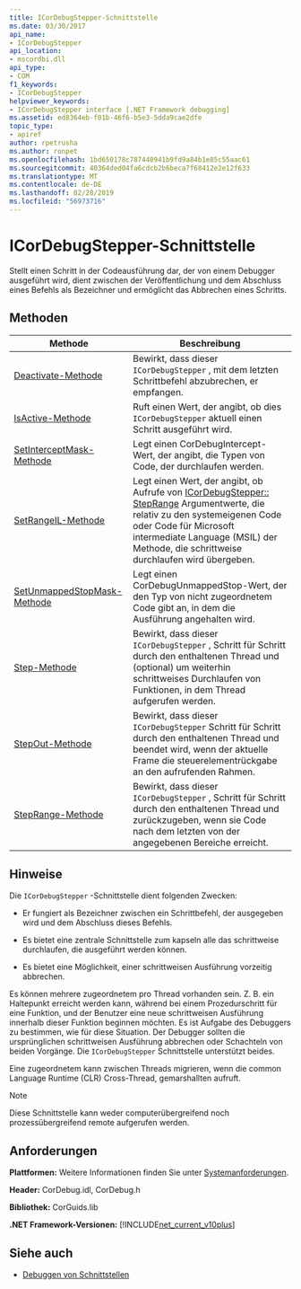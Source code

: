 ```yaml
---
title: ICorDebugStepper-Schnittstelle
ms.date: 03/30/2017
api_name:
- ICorDebugStepper
api_location:
- mscordbi.dll
api_type:
- COM
f1_keywords:
- ICorDebugStepper
helpviewer_keywords:
- ICorDebugStepper interface [.NET Framework debugging]
ms.assetid: ed8364eb-f01b-46f6-b5e3-5dda9cae2dfe
topic_type:
- apiref
author: rpetrusha
ms.author: ronpet
ms.openlocfilehash: 1bd650178c787440941b9fd9a84b1e85c55aac61
ms.sourcegitcommit: 40364ded04fa6cdcb2b6beca7f68412e2e12f633
ms.translationtype: MT
ms.contentlocale: de-DE
ms.lasthandoff: 02/28/2019
ms.locfileid: "56973716"
---
```

# <a name="icordebugstepper-interface"></a>ICorDebugStepper-Schnittstelle
Stellt einen Schritt in der Codeausführung dar, der von einem Debugger ausgeführt wird, dient zwischen der Veröffentlichung und dem Abschluss eines Befehls als Bezeichner und ermöglicht das Abbrechen eines Schritts.  
  
## <a name="methods"></a>Methoden  
  
|Methode|Beschreibung|  
|------------|-----------------|  
|[Deactivate-Methode](../../../../docs/framework/unmanaged-api/debugging/icordebugstepper-deactivate-method.md)|Bewirkt, dass dieser `ICorDebugStepper` , mit dem letzten Schrittbefehl abzubrechen, er empfangen.|  
|[IsActive-Methode](../../../../docs/framework/unmanaged-api/debugging/icordebugstepper-isactive-method.md)|Ruft einen Wert, der angibt, ob dies `ICorDebugStepper` aktuell einen Schritt ausgeführt wird.|  
|[SetInterceptMask-Methode](../../../../docs/framework/unmanaged-api/debugging/icordebugstepper-setinterceptmask-method.md)|Legt einen CorDebugIntercept-Wert, der angibt, die Typen von Code, der durchlaufen werden.|  
|[SetRangeIL-Methode](../../../../docs/framework/unmanaged-api/debugging/icordebugstepper-setrangeil-method.md)|Legt einen Wert, der angibt, ob Aufrufe von [ICorDebugStepper:: StepRange](../../../../docs/framework/unmanaged-api/debugging/icordebugstepper-steprange-method.md) Argumentwerte, die relativ zu den systemeigenen Code oder Code für Microsoft intermediate Language (MSIL) der Methode, die schrittweise durchlaufen wird übergeben.|  
|[SetUnmappedStopMask-Methode](../../../../docs/framework/unmanaged-api/debugging/icordebugstepper-setunmappedstopmask-method.md)|Legt einen CorDebugUnmappedStop-Wert, der den Typ von nicht zugeordnetem Code gibt an, in dem die Ausführung angehalten wird.|  
|[Step-Methode](../../../../docs/framework/unmanaged-api/debugging/icordebugstepper-step-method.md)|Bewirkt, dass dieser `ICorDebugStepper` , Schritt für Schritt durch den enthaltenen Thread und (optional) um weiterhin schrittweises Durchlaufen von Funktionen, in dem Thread aufgerufen werden.|  
|[StepOut-Methode](../../../../docs/framework/unmanaged-api/debugging/icordebugstepper-stepout-method.md)|Bewirkt, dass dieser `ICorDebugStepper` Schritt für Schritt durch den enthaltenen Thread und beendet wird, wenn der aktuelle Frame die steuerelementrückgabe an den aufrufenden Rahmen.|  
|[StepRange-Methode](../../../../docs/framework/unmanaged-api/debugging/icordebugstepper-steprange-method.md)|Bewirkt, dass dieser `ICorDebugStepper` , Schritt für Schritt durch den enthaltenen Thread und zurückzugeben, wenn sie Code nach dem letzten von der angegebenen Bereiche erreicht.|  
  
## <a name="remarks"></a>Hinweise  
 Die `ICorDebugStepper` -Schnittstelle dient folgenden Zwecken:  
  
-   Er fungiert als Bezeichner zwischen ein Schrittbefehl, der ausgegeben wird und dem Abschluss dieses Befehls.  
  
-   Es bietet eine zentrale Schnittstelle zum kapseln alle das schrittweise durchlaufen, die ausgeführt werden können.  
  
-   Es bietet eine Möglichkeit, einer schrittweisen Ausführung vorzeitig abbrechen.  
  
 Es können mehrere zugeordnetem pro Thread vorhanden sein. Z. B. ein Haltepunkt erreicht werden kann, während bei einem Prozedurschritt für eine Funktion, und der Benutzer eine neue schrittweisen Ausführung innerhalb dieser Funktion beginnen möchten. Es ist Aufgabe des Debuggers zu bestimmen, wie für diese Situation. Der Debugger sollten die ursprünglichen schrittweisen Ausführung abbrechen oder Schachteln von beiden Vorgänge. Die `ICorDebugStepper` Schnittstelle unterstützt beides.  
  
 Eine zugeordnetem kann zwischen Threads migrieren, wenn die common Language Runtime (CLR) Cross-Thread, gemarshallten aufruft.  
  
> [!NOTE]
>  Diese Schnittstelle kann weder computerübergreifend noch prozessübergreifend remote aufgerufen werden.  
  
## <a name="requirements"></a>Anforderungen  
 **Plattformen:** Weitere Informationen finden Sie unter [Systemanforderungen](../../../../docs/framework/get-started/system-requirements.md).  
  
 **Header:** CorDebug.idl, CorDebug.h  
  
 **Bibliothek:** CorGuids.lib  
  
 **.NET Framework-Versionen:** [!INCLUDE[net_current_v10plus](../../../../includes/net-current-v10plus-md.md)]  
  
## <a name="see-also"></a>Siehe auch
- [Debuggen von Schnittstellen](../../../../docs/framework/unmanaged-api/debugging/debugging-interfaces.md)
